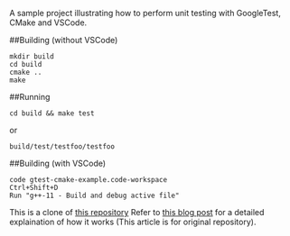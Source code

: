 A sample project illustrating how to perform unit testing with GoogleTest, CMake and VSCode.

##Building (without VSCode)

~~~
mkdir build
cd build
cmake ..
make
~~~

##Running

~~~
cd build && make test
~~~

or

~~~
build/test/testfoo/testfoo
~~~

##Building (with VSCode)
~~~
code gtest-cmake-example.code-workspace
Ctrl+Shift+D
Run "g++-11 - Build and debug active file"
~~~

This is a clone of [this repository](https://github.com/kaizouman/gtest-cmake-example)
Refer to [this blog post](http://kaizou.org/2014/11/gtest-cmake/) for a detailed explaination of how it works (This article is for original repository).
